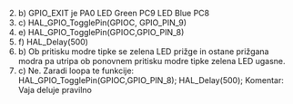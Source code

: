 2. b) GPIO_EXIT je PA0 LED Green PC9 LED Blue PC8
3. c) HAL_GPIO_TogglePin(GPIOC, GPIO_PIN_9)
3. e) HAL_GPIO_TogglePin(GPIOC,GPIO_PIN_8)
3. f) HAL_Delay(500)
4. b) Ob pritisku modre tipke se zelena LED prižge in ostane prižgana modra pa utripa ob ponovnem pritisku modre tipke zelena LED ugasne.
4. c) Ne. Zaradi loopa te funkcije:		HAL_GPIO_TogglePin(GPIOC,GPIO_PIN_8);
		                                HAL_Delay(500);
Komentar: Vaja deluje pravilno

